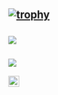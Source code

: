[![trophy](https://github-profile-trophy.vercel.app/?username=hironomiu&theme=onedark)](https://github.com/ryo-ma/github-profile-trophy)
---
![](https://github-readme-stats.vercel.app/api?username=hironomiu&show_icons=true&theme=radical)
---
![](https://github-readme-stats.vercel.app/api/top-langs/?username=hironomiu&theme=radical)
---
[<img align="left" alt="hironomiu | Twitter" width="22px" src="https://cdn.jsdelivr.net/npm/simple-icons@v3/icons/twitter.svg" />](https://twitter.com/hironomiu)

